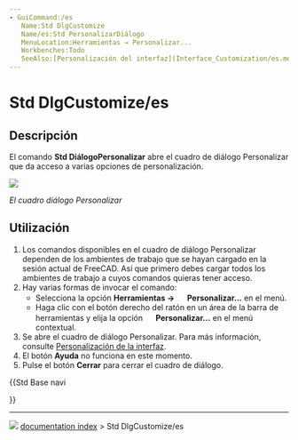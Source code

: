 ```yaml
---
- GuiCommand:/es
   Name:Std DlgCustomize
   Name/es:Std PersonalizarDiálogo
   MenuLocation:Herramientas → Personalizar...
   Workbenches:Todo
   SeeAlso:[Personalización del interfaz](Interface_Customization/es.md)
---
```


# Std DlgCustomize/es

## Descripción

El comando **Std DiálogoPersonalizar** abre el cuadro de diálogo Personalizar que da acceso a varias opciones de personalización.

![](images/Std_DlgCustomize_tab_Toolbars.png )



*El cuadro diálogo Personalizar*

## Utilización

1.  Los comandos disponibles en el cuadro de diálogo Personalizar dependen de los ambientes de trabajo que se hayan cargado en la sesión actual de FreeCAD. Así que primero debes cargar todos los ambientes de trabajo a cuyos comandos quieras tener acceso.
2.  Hay varias formas de invocar el comando:
    -   Selecciona la opción **Herramientas → <img src="images/Std_DlgCustomize.svg" width=16px> Personalizar...** en el menú.
    -   Haga clic con el botón derecho del ratón en un área de la barra de herramientas y elija la opción **<img src="images/Std_DlgCustomize.svg" width=16px> Personalizar...** en el menú contextual.
3.  Se abre el cuadro de diálogo Personalizar. Para más información, consulte [Personalización de la interfaz](Interface_Customization/es#Opciones.md).
4.  El botón **Ayuda** no funciona en este momento.
5.  Pulse el botón **Cerrar** para cerrar el cuadro de diálogo.





{{Std Base navi

}}



---
![](images/Button_right.svg) [documentation index](../README.md) > Std DlgCustomize/es
